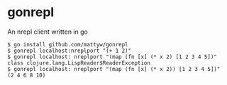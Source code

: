 gonrepl
=======

An nrepl client written in go

```
$ go install github.com/mattyw/gonrepl
$ gonrepl localhost:nreplport "(+ 1 2)"
$ gonrepl localhost: nreplport "(map (fn [x] (* x 2) [1 2 3 4 5])"
class clojure.lang.LispReader$ReaderException
$ gonrepl localhost: nreplport "(map (fn [x] (* x 2)) [1 2 3 4 5])"
(2 4 6 8 10)
```
